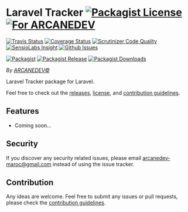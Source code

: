 # Laravel Tracker [![Packagist License][badge_license]](LICENSE.md) [![For ARCANEDEV][badge_laravel]](https://github.com/ARCANEDEV/LaravelTracker#laravel-tracker)

[![Travis Status][badge_build]](https://travis-ci.org/ARCANEDEV/LaravelTracker)
[![Coverage Status][badge_coverage]](https://scrutinizer-ci.com/g/ARCANEDEV/LaravelTracker/?branch=master)
[![Scrutinizer Code Quality][badge_quality]](https://scrutinizer-ci.com/g/ARCANEDEV/LaravelTracker/?branch=master)
[![SensioLabs Insight][badge_insight]](https://insight.sensiolabs.com/projects/[id])
[![Github Issues][badge_issues]](https://github.com/ARCANEDEV/LaravelTracker/issues)

[![Packagist][badge_package]](https://packagist.org/packages/arcanedev/laravel-tracker)
[![Packagist Release][badge_release]](https://packagist.org/packages/arcanedev/laravel-tracker)
[![Packagist Downloads][badge_downloads]](https://packagist.org/packages/arcanedev/laravel-tracker)

*By [ARCANEDEV&copy;](http://www.arcanedev.net/)*

Laravel Tracker package for Laravel.

Feel free to check out the [releases](https://github.com/ARCANEDEV/LaravelTracker/releases), [license](LICENSE.md), and [contribution guidelines](CONTRIBUTING.md).

## Features

  - Coming soon&hellip;

## Security

If you discover any security related issues, please email arcanedev-maroc@gmail.com instead of using the issue tracker.

## Contribution

Any ideas are welcome. Feel free to submit any issues or pull requests, please check the [contribution guidelines](CONTRIBUTING.md).

[badge_laravel]:   https://img.shields.io/badge/For-Laravel%205.x-orange.svg?style=flat-square
[badge_license]:   https://img.shields.io/packagist/l/arcanedev/laravel-tracker.svg?style=flat-square

[badge_build]:     https://img.shields.io/travis/ARCANEDEV/LaravelTracker.svg?style=flat-square
[badge_coverage]:  https://img.shields.io/scrutinizer/coverage/g/ARCANEDEV/LaravelTracker.svg?style=flat-square
[badge_quality]:   https://img.shields.io/scrutinizer/g/ARCANEDEV/LaravelTracker.svg?style=flat-square
[badge_insight]:   https://img.shields.io/sensiolabs/i/[id].svg?style=flat-square
[badge_issues]:    https://img.shields.io/github/issues/ARCANEDEV/LaravelTracker.svg?style=flat-square

[badge_package]:   https://img.shields.io/badge/package-arcanedev/laravel--tracker-blue.svg?style=flat-square
[badge_release]:   https://img.shields.io/packagist/v/arcanedev/laravel-tracker.svg?style=flat-square
[badge_downloads]: https://img.shields.io/packagist/dt/arcanedev/laravel-tracker.svg?style=flat-square
